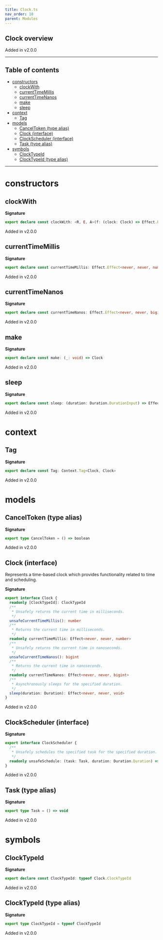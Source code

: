 ```yaml
---
title: Clock.ts
nav_order: 10
parent: Modules
---
```


## Clock overview

Added in v2.0.0

---

<h2 class="text-delta">Table of contents</h2>

- [constructors](#constructors)
  - [clockWith](#clockwith)
  - [currentTimeMillis](#currenttimemillis)
  - [currentTimeNanos](#currenttimenanos)
  - [make](#make)
  - [sleep](#sleep)
- [context](#context)
  - [Tag](#tag)
- [models](#models)
  - [CancelToken (type alias)](#canceltoken-type-alias)
  - [Clock (interface)](#clock-interface)
  - [ClockScheduler (interface)](#clockscheduler-interface)
  - [Task (type alias)](#task-type-alias)
- [symbols](#symbols)
  - [ClockTypeId](#clocktypeid)
  - [ClockTypeId (type alias)](#clocktypeid-type-alias)

---

# constructors

## clockWith

**Signature**

```ts
export declare const clockWith: <R, E, A>(f: (clock: Clock) => Effect.Effect<R, E, A>) => Effect.Effect<R, E, A>
```

Added in v2.0.0

## currentTimeMillis

**Signature**

```ts
export declare const currentTimeMillis: Effect.Effect<never, never, number>
```

Added in v2.0.0

## currentTimeNanos

**Signature**

```ts
export declare const currentTimeNanos: Effect.Effect<never, never, bigint>
```

Added in v2.0.0

## make

**Signature**

```ts
export declare const make: (_: void) => Clock
```

Added in v2.0.0

## sleep

**Signature**

```ts
export declare const sleep: (duration: Duration.DurationInput) => Effect.Effect<never, never, void>
```

Added in v2.0.0

# context

## Tag

**Signature**

```ts
export declare const Tag: Context.Tag<Clock, Clock>
```

Added in v2.0.0

# models

## CancelToken (type alias)

**Signature**

```ts
export type CancelToken = () => boolean
```

Added in v2.0.0

## Clock (interface)

Represents a time-based clock which provides functionality related to time
and scheduling.

**Signature**

```ts
export interface Clock {
  readonly [ClockTypeId]: ClockTypeId
  /**
   * Unsafely returns the current time in milliseconds.
   */
  unsafeCurrentTimeMillis(): number
  /**
   * Returns the current time in milliseconds.
   */
  readonly currentTimeMillis: Effect<never, never, number>
  /**
   * Unsafely returns the current time in nanoseconds.
   */
  unsafeCurrentTimeNanos(): bigint
  /**
   * Returns the current time in nanoseconds.
   */
  readonly currentTimeNanos: Effect<never, never, bigint>
  /**
   * Asynchronously sleeps for the specified duration.
   */
  sleep(duration: Duration): Effect<never, never, void>
}
```

Added in v2.0.0

## ClockScheduler (interface)

**Signature**

```ts
export interface ClockScheduler {
  /**
   * Unsafely schedules the specified task for the specified duration.
   */
  readonly unsafeSchedule: (task: Task, duration: Duration.Duration) => CancelToken
}
```

Added in v2.0.0

## Task (type alias)

**Signature**

```ts
export type Task = () => void
```

Added in v2.0.0

# symbols

## ClockTypeId

**Signature**

```ts
export declare const ClockTypeId: typeof Clock.ClockTypeId
```

Added in v2.0.0

## ClockTypeId (type alias)

**Signature**

```ts
export type ClockTypeId = typeof ClockTypeId
```

Added in v2.0.0
